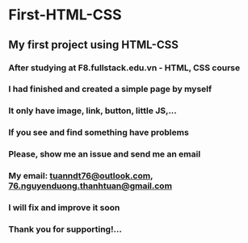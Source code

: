 # First-HTML-CSS

## My first project using HTML-CSS

### After studying at F8.fullstack.edu.vn - HTML, CSS course

### I had finished and created a simple page by myself

### It only have image, link, button, little JS,...

### If you see and find something have problems

### Please, show me an issue and send me an email

### My email: tuanndt76@outlook.com, 76.nguyenduong.thanhtuan@gmail.com

### I will fix and improve it soon

### Thank you for supporting!...
